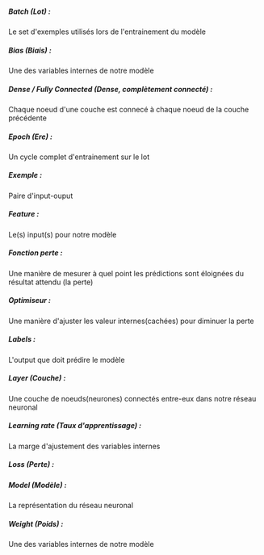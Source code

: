 ##### Batch (Lot) :
Le set d'exemples utilisés lors de l'entrainement du modèle

##### Bias (Biais) :
Une des variables internes de notre modèle

##### Dense / Fully Connected (Dense, complètement connecté) :
Chaque noeud d'une couche est connecé à chaque noeud de la couche précédente

##### Epoch (Ere) :
Un cycle complet d'entrainement sur le lot

##### Exemple :
Paire d'input-ouput

##### Feature :
Le(s) input(s) pour notre modèle

##### Fonction perte :
Une manière de mesurer à quel point les prédictions sont éloignées du résultat attendu (la perte)

##### Optimiseur :
Une manière d'ajuster les valeur internes(cachées) pour diminuer la perte

##### Labels :
L'output que doit prédire le modèle

##### Layer (Couche) :
Une couche de noeuds(neurones) connectés entre-eux dans notre réseau neuronal

##### Learning rate (Taux d'apprentissage) :
La marge d'ajustement des variables internes

##### Loss (Perte) :

##### Model (Modèle) :
La représentation du réseau neuronal

##### Weight (Poids) :
Une des variables internes de notre modèle